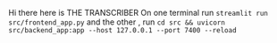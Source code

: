 Hi there here is THE TRANSCRIBER
On one terminal run `streamlit run src/frontend_app.py`
and the other , run `cd src && uvicorn src/backend_app:app --host 127.0.0.1 --port 7400 --reload`